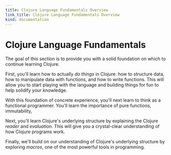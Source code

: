```yaml
--- 
title: Clojure Language Fundamentals Overview
link_title: Clojure Language Fundamentals Overview
kind: documentation
---
```


# Clojure Language Fundamentals

The goal of this section is to provide you with a solid foundation on
which to continue learning Clojure.

First, you'll learn how to actually *do things* in Clojure: how to
structure data, how to manipulate data with functions, and how to
write functions. This will allow you to start playing with the
language and building things for fun to help solidify your knowledge.

With this foundation of concrete experience, you'll next learn to
think as a functional programmer. You'll learn the importance of pure
functions, immutability,

Next, you'll learn Clojure's underlying structure by explaining the
Clojure *reader* and *evaluation*. This will give you a crystal-clear
understanding of how Clojure programs work.

Finally, we'll build on our understanding of Clojure's underlying
structure by exploring *macros*, one of the most powerful tools in
programming.
